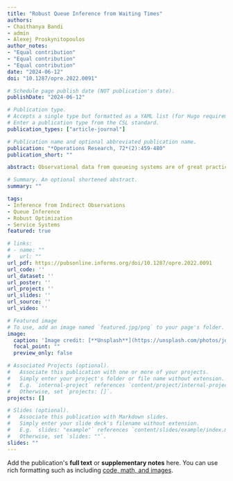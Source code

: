 ```yaml
---
title: "Robust Queue Inference from Waiting Times"
authors:
- Chaithanya Bandi
- admin
- Alexej Proskynitopoulos
author_notes:
- "Equal contribution"
- "Equal contribution"
- "Equal contribution"
date: "2024-06-12"
doi: "10.1287/opre.2022.0091"

# Schedule page publish date (NOT publication's date).
publishDate: "2024-06-12"

# Publication type.
# Accepts a single type but formatted as a YAML list (for Hugo requirements).
# Enter a publication type from the CSL standard.
publication_types: ["article-journal"]

# Publication name and optional abbreviated publication name.
publication: "*Operations Research, 72*(2):459-480"
publication_short: ""

abstract: Observational data from queueing systems are of great practical interest in many application areas because they can be leveraged for better statistical inference of service processes. However, these observations often only provide partial information of the system for various reasons in real-world settings. Moreover, their complex temporal dependence on the queueing dynamics and the absence of distributional information on the model primitives render estimation of queueing systems remarkably challenging. To this end, we consider the problem of inferring service times from waiting time observations. Specifically, we propose an inference framework based on robust optimization, where service times are described via sets that are calibrated by the observed waiting times. We provide conditions under which these data-driven uncertainty sets become asymptotically confident estimators of the service process; that is, they contain unknown service times almost surely as the number of observations grows. We also introduce tractable optimization formulations to compute bounds of various service time characteristics such as moments and risk measures. In this way, our approach is data driven and free of distributional assumptions on unknown model primitives, which is required by existing methods. We also generalize the proposed inference framework to tandem queues and feed-forward networks, offering broader capability in estimation of real-world queueing systems. Our simulation study demonstrates that the proposed approach easily incorporates information of arrival processes such as moments and correlations and performs consistently well on queueing networks under various settings.

# Summary. An optional shortened abstract.
summary: ""

tags:
- Inference from Indirect Observations
- Queue Inference
- Robust Optimization
- Service Systems
featured: true

# links:
# - name: ""
#   url: ""
url_pdf: https://pubsonline.informs.org/doi/10.1287/opre.2022.0091
url_code: ''
url_dataset: ''
url_poster: ''
url_project: ''
url_slides: ''
url_source: ''
url_video: ''

# Featured image
# To use, add an image named `featured.jpg/png` to your page's folder. 
image:
  caption: 'Image credit: [**Unsplash**](https://unsplash.com/photos/jdD8gXaTZsc)'
  focal_point: ""
  preview_only: false

# Associated Projects (optional).
#   Associate this publication with one or more of your projects.
#   Simply enter your project's folder or file name without extension.
#   E.g. `internal-project` references `content/project/internal-project/index.md`.
#   Otherwise, set `projects: []`.
projects: []

# Slides (optional).
#   Associate this publication with Markdown slides.
#   Simply enter your slide deck's filename without extension.
#   E.g. `slides: "example"` references `content/slides/example/index.md`.
#   Otherwise, set `slides: ""`.
slides: ""
---
```



Add the publication's **full text** or **supplementary notes** here. You can use rich formatting such as including [code, math, and images](https://docs.hugoblox.com/content/writing-markdown-latex/).